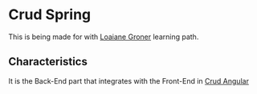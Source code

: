 # Crud Spring

This is being made for with [Loaiane Groner](https://github.com/loiane/crud-angular-spring) learning path.

## Characteristics

It is the Back-End part that integrates with the Front-End in [Crud Angular](https://github.com/Lukinh4Z/CRUD-Angular-Spring)

